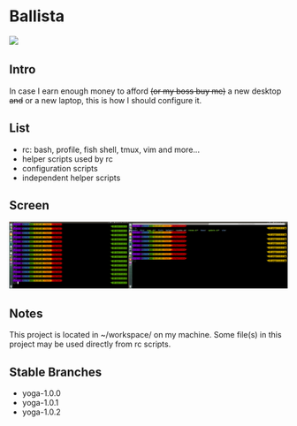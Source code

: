 # Ballista
![](https://study.com/cimages/multimages/16/ballista_roman.png)
## Intro
In case I earn enough money to afford ~~(or my boss buy me)~~ a new desktop ~~and~~ or a new laptop, this is how I should configure it.

## List
- rc: bash, profile, fish shell, tmux, vim and more...  
- helper scripts used by rc
- configuration scripts
- independent helper scripts 

## Screen
![](./fish/fish.png)

## Notes
This project is located in ~/workspace/ on my machine. Some file(s) in this project may be used directly from rc scripts.

## Stable Branches
- yoga-1.0.0
- yoga-1.0.1
- yoga-1.0.2

